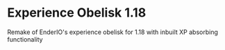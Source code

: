 # Experience Obelisk 1.18

Remake of EnderIO's experience obelisk for 1.18 with inbuilt XP absorbing functionality

